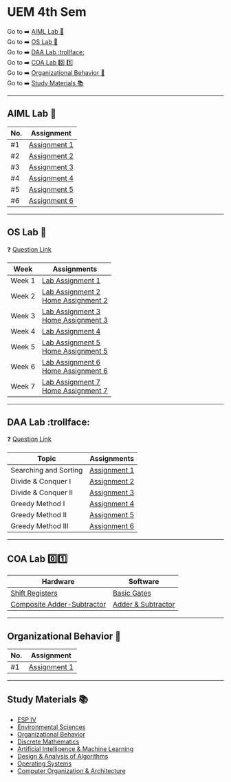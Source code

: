 # UEM 4th Sem

Go to :arrow_right: [AIML Lab :brain:](#aiml-lab-brain) <br>
Go to :arrow_right: [OS Lab :penguin:](#os-lab-penguin) <br>
Go to :arrow_right: [DAA Lab :trollface:](#daa-lab-trollface) <br>
Go to :arrow_right: [COA Lab :zero: :one:](#coa-lab-zeroone) <br>
Go to :arrow_right: [Organizational Behavior :briefcase:](#organizational-behavior-briefcase) <br>
Go to :arrow_right: [Study Materials :books:](#study-materials-books)

---

## AIML Lab :brain:

| No. | Assignment                                     |
| --- | ---------------------------------------------- |
| #1  | [Assignment 1](./AIML/assignment1/family.pl)   |
| #2  | [Assignment 2](./AIML/assignment2)             |
| #3  | [Assignment 3](./AIML/assignment3)             |
| #4  | [Assignment 4](./AIML/assignment4)             |
| #5  | [Assignment 5](./AIML/assignment5)             |
| #6  | [Assignment 6](./AIML/assignment6/max_iter.py) |

---

## OS Lab :penguin:

:question: [Question Link](https://drive.google.com/file/d/15o1MAmkMAReHyUHMT7VpRWZTr7DARHP_/view?usp=drivesdk)

| Week   | Assignments                                                                                      |
| ------ | ------------------------------------------------------------------------------------------------ |
| Week 1 | [Lab Assignment 1](./OS/assignment1/lab1.md)                                                     |
| Week 2 | [Lab Assignment 2](./OS/assignment2/lab2.md) <br> [Home Assignment 2](./OS/assignment2/home2.md) |
| Week 3 | [Lab Assignment 3](./OS/assignment3/lab3.md) <br> [Home Assignment 3](./OS/assignment3/home3.md) |
| Week 4 | [Lab Assignment 4](./OS/assignment4/lab4.md)                                                     |
| Week 5 | [Lab Assignment 5](./OS/assignment5/lab5.md) <br> [Home Assignment 5](./OS/assignment5/home5.md) |
| Week 6 | [Lab Assignment 6](./OS/assignment6/lab6.md) <br> [Home Assignment 6](./OS/assignment6/home6.md) |
| Week 7 | [Lab Assignment 7](./OS/assignment7/lab7.md) <br> [Home Assignment 7](./OS/assignment7/home7.md) |

---

## DAA Lab :trollface:

:question: [Question Link](https://drive.google.com/file/d/1SKvDe8jgySiOxUjLt8G6e-yr7ajdNLxd/view?usp=share_link)

| Topic                 | Assignments                        |
| --------------------- | ---------------------------------- |
| Searching and Sorting | [Assignment 1](./DAA/assignment1/) |
| Divide & Conquer I    | [Assignment 2](./DAA/assignment2/) |
| Divide & Conquer II   | [Assignment 3](./DAA/assignment3/) |
| Greedy Method I       | [Assignment 4](./DAA/assignment4/) |
| Greedy Method II      | [Assignment 5](./DAA/assignment5/) |
| Greedy Method III     | [Assignment 6](./DAA/assignment6/) |

---

## COA Lab :zero::one:

| Hardware                                                                                                            | Software                                      |
| ------------------------------------------------------------------------------------------------------------------- | --------------------------------------------- |
| [Shift Registers](https://drive.google.com/file/d/11cb8rPVw17eLTPiN5-_xJglYm9hL7dhI/view?usp=drivesdk)              | [Basic Gates](./COA/basic_gates/)             |
| [Composite Adder-Subtractor](https://drive.google.com/file/d/1BzE1bD-5IZCuFdgcreYjnneT7GK0JuEF/view?usp=share_link) | [Adder & Subtractor](./COA/adder_subtractor/) |

---

## Organizational Behavior :briefcase:

| No. | Assignment                                |
| --- | ----------------------------------------- |
| #1  | [Assignment 1](./OrgBehav/assignment1.md) |

---

## Study Materials :books:

- [ESP IV](https://drive.google.com/drive/folders/1vQo0cq_sHx6SghQjGW_YZTHeySxcNVHc?usp=share_link)
- [Environmental Sciences](https://drive.google.com/drive/folders/1-__DgfY-MwTaoyxFDN2RI1L8iHkRibsB?usp=share_link)
- [Organizational Behavior](https://drive.google.com/drive/folders/1lzAaGkzRAc3y58SlpB09CezFj___q_EY?usp=share_link)
- [Discrete Mathematics](https://drive.google.com/drive/folders/1oR7jzT5vrKZpYrcmbpDN1R5kwsJph-2t?usp=share_link)
- [Artificial Intelligence & Machine Learning](https://drive.google.com/drive/folders/1WktcDGmhf5h0XcEJI74aFnvt3LDQ0O8F?usp=share_link)
- [Design & Analysis of Algorithms](https://drive.google.com/drive/folders/1SyUtJOjIPBFJMwx8zJAZ0Xjaf6eRjApg?usp=share_link)
- [Operating Systems](https://drive.google.com/drive/folders/1AKfa7NIr2bvKNWT4vfEQ0G8k_XMRYuBz?usp=share_link)
- [Computer Organization & Architecture](https://drive.google.com/drive/folders/14RcEtJm0G15KSUN77ka43CKdoWzMCS8D?usp=share_link)
